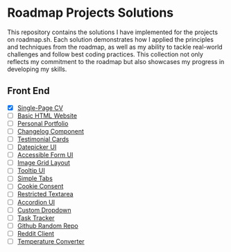 # Roadmap Projects Solutions
This repository contains the solutions I have implemented for the projects on roadmap.sh. Each solution demonstrates how I applied the principles and techniques from the roadmap, as well as my ability to tackle real-world challenges and follow best coding practices. This collection not only reflects my commitment to the roadmap but also showcases my progress in developing my skills.
## Front End
- [x] [Single-Page CV](https://roadmap.sh/projects/single-page-cv)
- [ ] [Basic HTML Website](https://roadmap.sh/projects/basic-html-website)
- [ ] [Personal Portfolio](https://roadmap.sh/projects/portfolio-website)
- [ ] [Changelog Component](https://roadmap.sh/projects/changelog-component)
- [ ] [Testimonial Cards](https://roadmap.sh/projects/testimonial-cards)
- [ ] [Datepicker UI](https://roadmap.sh/projects/datepicker-ui)
- [ ] [Accessible Form UI](https://roadmap.sh/projects/accessible-form-ui)
- [ ] [Image Grid Layout](https://roadmap.sh/projects/image-grid)
- [ ] [Tooltip UI](https://roadmap.sh/projects/tooltip-ui)
- [ ] [Simple Tabs](https://roadmap.sh/projects/simple-tabs)
- [ ] [Cookie Consent](https://roadmap.sh/projects/cookie-consent)
- [ ] [Restricted Textarea](https://roadmap.sh/projects/restricted-textarea)
- [ ] [Accordion UI](https://roadmap.sh/projects/accordion)
- [ ] [Custom Dropdown](https://roadmap.sh/projects/custom-dropdown)
- [ ] [Task Tracker](https://roadmap.sh/projects/task-tracker-js)
- [ ] [Github Random Repo](https://roadmap.sh/projects/github-random-repo)
- [ ] [Reddit Client](https://roadmap.sh/projects/reddit-client)
- [ ] [Temperature Converter](https://roadmap.sh/projects/temperature-converter)
